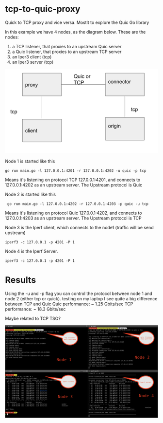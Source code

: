 # tcp-to-quic-proxy
Quick to TCP proxy and vice versa. Mostlt to explore the Quic Go library

In this example we have 4 nodes, as the diagram below.  These are the nodes:
1) a TCP listener, that proxies to an upstream Quic server
2) a Quic listener, that proxies to an upstream TCP server
3) an Iper3 client (tcp)
3) an Iper3 server (tcp)


![Topology](topology.png)

Node 1 is started like this
```
go run main.go -l 127.0.0.1:4201 -r 127.0.0.1:4202 -u quic -p tcp
```
Means it's listening on protocol TCP 127.0.0.1:4201, and connects to 127.0.0.1:4202 as an upstream server. The Upstream protocol is Quic

Node 2 is started like this
```
 go run main.go -l 127.0.0.1:4202 -r 127.0.0.1:4203 -p quic -u tcp
 ```
Means it's listening on protocol Quic 127.0.0.1:4202, and connects to 127.0.0.1:4203 as an upstream server. The Upstream protocol is TCP

Node 3 is the Iperf client, which connects to the node1 (traffic will be send upstream)
```
iperf3 -c 127.0.0.1 -p 4201 -P 1
```

Node 4 is the Iperf Server.
```
iperf3 -c 127.0.0.1 -p 4201 -P 1
```

# Results
Using the -u and -p flag you can control the protocol between node 1 and node 2 (either tcp or quick).
testing on my laptop I see quite a big difference between TCP and Quic
Quic performance: ~ 1.25 Gbits/sec
TCP performance: ~ 18.3 Gbits/sec

Maybe related to TCP TSO?

![Iperf restuls Quic](testresults.png)

